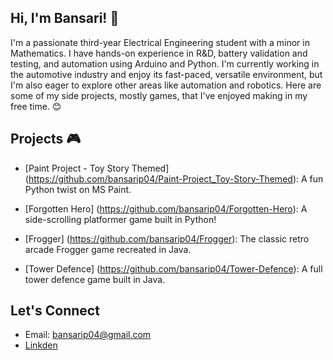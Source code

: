 ## Hi, I'm Bansari! 👋

I'm a passionate third-year Electrical Engineering student with a minor in Mathematics. I have hands-on experience in R&D, battery validation and testing, and automation using Arduino and Python. I'm currently working in the automotive industry and enjoy its fast-paced, versatile environment, but I'm also eager to explore other areas like automation and robotics. Here are some of my side projects, mostly games, that I've enjoyed making in my free time. 😊

## Projects 🎮

- [Paint Project - Toy Story Themed] (https://github.com/bansarip04/Paint-Project_Toy-Story-Themed): A fun Python twist on MS Paint.
  
- [Forgotten Hero] (https://github.com/bansarip04/Forgotten-Hero): A side-scrolling platformer game built in Python! 
  
- [Frogger] (https://github.com/bansarip04/Frogger): The classic retro arcade Frogger game recreated in Java. 

- [Tower Defence] (https://github.com/bansarip04/Tower-Defence): A full tower defence game built in Java. 

## Let's Connect

- Email: bansarip04@gmail.com
- [Linkden](www.linkedin.com/in/bansaripatell)

  
